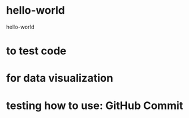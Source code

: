# hello-world
hello-world

# to test code
# for data visualization
# testing how to use: GitHub Commit
